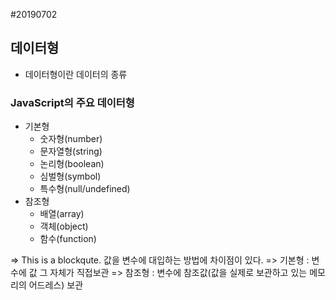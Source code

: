 #20190702

## 데이터형
- 데이터형이란 데이터의 종류

### JavaScript의 주요 데이터형
- 기본형
  * 숫자형(number)
  * 문자열형(string)
  * 논리형(boolean)
  * 심벌형(symbol)
  * 특수형(null/undefined)
- 참조형
  * 배열(array)
  * 객체(object)
  * 함수(function)

=> This is a blockqute. 값을 변수에 대입하는 방법에 차이점이 있다.
=> 기본형 : 변수에 값 그 자체가 직접보관
=> 참조형 : 변수에 참조값(값을 실제로 보관하고 있는 메모리의 어드레스) 보관
